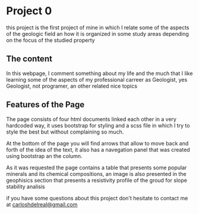 # Project 0

<p>
this project is the first project of mine in which I relate some of the aspects of the geologic field an how it is organized in some study areas depending on the focus of the studied property
</p>

## The content

In this webpage, I comment something about my life and the much that I like learning some of the aspects of my professional carreer as Geologist, yes Geologist, not programer, an other related nice topics

## Features of the Page

The page consists of four html documents linked each other in a very hardcoded way, it uses bootstrap for styling and a scss file in which I try to style the best but without complaining so much.

At the bottom of the page you will find arrows that allow to move back and forth of the idea of the text, it also has a navegation panel that was created using bootstrap an the column.

As it was requested the page contains a table that presents some popular minerals and its chemical compositions, an image is also presented in the geophisics section that presents a resistivity profile of the groud for slope stability analisis

if you have some questions about this project don't hesitate to contact me at 
   carloshdelreal@gmail.com

